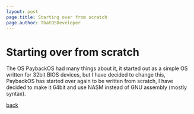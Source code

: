 ```yaml
---
layout: post
page.title: Starting over from scratch
page.author: ThatOSDeveloper
---
```


# Starting over from scratch

The OS PaybackOS had many things about it, it started out as a simple OS written for 32bit BIOS devices, but I have decided to change this, PaybackOS has started over again to be written from scratch, I have decided to make it 64bit and use NASM instead of GNU assembly (mostly syntax).

[back](../)

